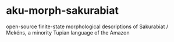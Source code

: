 # aku-morph-sakurabiat
open-source finite-state morphological descriptions of Sakurabiat / Mekéns, a minority Tupian language of the Amazon
